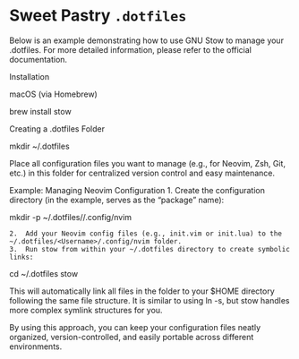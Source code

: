 # Sweet Pastry `.dotfiles`

Below is an example demonstrating how to use GNU Stow to manage your .dotfiles. For more detailed information, please refer to the official documentation.

Installation

macOS (via Homebrew)

brew install stow

Creating a .dotfiles Folder

mkdir ~/.dotfiles

Place all configuration files you want to manage (e.g., for Neovim, Zsh, Git, etc.) in this folder for centralized version control and easy maintenance.

Example: Managing Neovim Configuration
	1.	Create the configuration directory (in the example, <Username> serves as the “package” name):

mkdir -p ~/.dotfiles/<Username>/.config/nvim


	2.	Add your Neovim config files (e.g., init.vim or init.lua) to the ~/.dotfiles/<Username>/.config/nvim folder.
	3.	Run stow from within your ~/.dotfiles directory to create symbolic links:

cd ~/.dotfiles
stow <Username>

This will automatically link all files in the <Username> folder to your $HOME directory following the same file structure. It is similar to using ln -s, but stow handles more complex symlink structures for you.

By using this approach, you can keep your configuration files neatly organized, version-controlled, and easily portable across different environments.